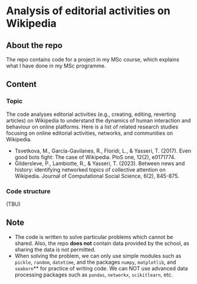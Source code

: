 # Analysis of editorial activities on Wikipedia

## About the repo

The repo contains code for a project in my MSc course, which explains what I have done in my MSc programme.

## Content

### Topic

The code analyses editorial activities (e.g., creating, editing, reverting articles) on Wikipedia to understand the dynamics of human interaction and behaviour on online platforms.
Here is a list of related research studies focusing on online editorial activities, networks, and communities on Wikipedia.

-  Tsvetkova, M., García-Gavilanes, R., Floridi, L., & Yasseri, T. (2017). Even good bots fight: The case of Wikipedia. PloS one, 12(2), e0171774.
-  Gildersleve, P., Lambiotte, R., & Yasseri, T. (2023). Between news and history: identifying networked topics of collective attention on Wikipedia. Journal of Computational Social Science, 6(2), 845-875.

### Code structure

(TBU)

## Note

- The code is written to solve particular problems which cannot be shared. Also, the repo **does not** contain data provided by the school, as sharing the data is not permitted.
- When solving the problem, we can only use simple modules such as `pickle`, `random`, `datetime`, and the packages `numpy`, `matplotlib`, and `seaborn`** for practice of writing code. We can NOT use advanced data processing packages such as `pandas`, `networkx`, `scikitlearn`, etc.
